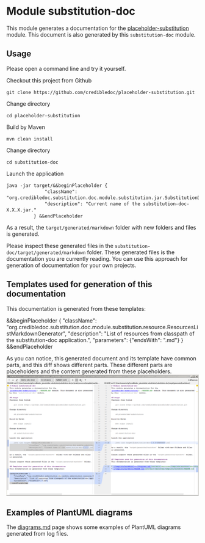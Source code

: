 # Module substitution-doc
This module generates a documentation for the
[placeholder-substitution](../README.md) module. This document is also generated
by this `substitution-doc` module.

## Usage
Please open a command line and try it yourself.

Checkout this project from Github

    git clone https://github.com/credibledoc/placeholder-substitution.git

Change directory

    cd placeholder-substitution
    
Build by Maven
    
    mvn clean install

Change directory
    
    cd substitution-doc
    
Launch the application

    java -jar target/&&beginPlaceholder {
                  "className": "org.credibledoc.substitution.doc.module.substitution.jar.SubstitutionDocJarNameContentGenerator",
                  "description": "Current name of the substitution-doc-X.X.X.jar."
              } &&endPlaceholder

As a result, the `target/generated/markdown` folder with new folders and files
is generated.

Please inspect these generated files in the `substitution-doc/target/generated/markdown` folder.
These generated files is the documentation you are currently reading. You can use
this approach for generation of documentation for your own projects.

## Templates used for generation of this documentation
This documentation is generated from these templates:

&&beginPlaceholder {
    "className": "org.credibledoc.substitution.doc.module.substitution.resource.ResourcesListMarkdownGenerator",
    "description": "List of resources from classpath of the substitution-doc application.",
    "parameters": {"endsWith": ".md"}
} &&endPlaceholder

As you can notice, this generated document and its template have common parts,
and this diff shows different parts. These different parts are placeholders and
the content generated from these placeholders.
![Image of differences between template and generated files](doc/img/diffBetweenTemplateAndGeneratedFiles.png)

## Examples of PlantUML diagrams

The [diagrams.md](doc/diagrams.md) page shows some examples of PlantUML diagrams
generated from log files.